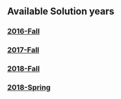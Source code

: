 ## Available Solution years

### [2016-Fall]()

### [2017-Fall]()

### [2018-Fall]()

### [2018-Spring]()